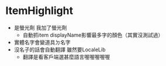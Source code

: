 # ItemHighlight
- 是螢光劑 我加了螢光劑
  * 自動抓item displayName影響最多字的顏色（其實沒測試過）
- 實體名字會變道具ㄉ名字
- 沒名子的話會自動翻譯 雖然要LocaleLib
  * 翻譯是看客戶端選甚麼語言喔喔喔喔喔
